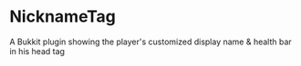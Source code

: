 # NicknameTag
A Bukkit plugin showing the player's customized display name & health bar in his head tag
